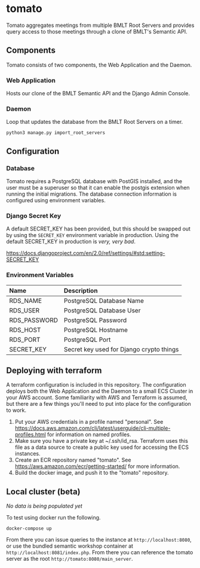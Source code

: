 # tomato

Tomato aggregates meetings from multiple BMLT Root Servers and provides query access to those meetings through a clone of BMLT's Semantic API.

## Components
Tomato consists of two components, the Web Application and the Daemon.

### Web Application
Hosts our clone of the BMLT Semantic API and the Django Admin Console.

### Daemon
Loop that updates the database from the BMLT Root Servers on a timer.

`python3 manage.py import_root_servers`

## Configuration

### Database
Tomato requires a PostgreSQL database with PostGIS installed, and the user must be a superuser so that it can enable the postgis extension when running the initial migrations. The database connection information is configured using environment variables.

### Django Secret Key
A default SECRET_KEY has been provided, but this should be swapped out by using the `SECRET_KEY` environment variable in production. Using the default SECRET_KEY in production is _very, very bad_.

https://docs.djangoproject.com/en/2.0/ref/settings/#std:setting-SECRET_KEY

###  Environment Variables

| Name | Description |
| :--- | :---------- |
| RDS_NAME | PostgreSQL Database Name |
| RDS_USER | PostgreSQL Database User |
| RDS_PASSWORD | PostgreSQL Password |
| RDS_HOST | PostgreSQL Hostname |
| RDS_PORT | PostgreSQL Port |
| SECRET_KEY | Secret key used for Django crypto things |

## Deploying with terraform
A terraform configuration is included in this repository. The configuration deploys both the Web Application and the Daemon to a small ECS Cluster in your AWS account. Some familiarity with AWS and Terraform is assumed, but there are a few things you'll need to put into place for the configuration to work.

1. Put your AWS credentials in a profile named "personal". See https://docs.aws.amazon.com/cli/latest/userguide/cli-multiple-profiles.html for information on named profiles.
2. Make sure you have a private key at ~/.ssh/id_rsa. Terraform uses this file as a data source to create a public key used for accessing the ECS instances.
3. Create an ECR repository named "tomato". See https://aws.amazon.com/ecr/getting-started/ for more information.
4. Build the docker image, and push it to the "tomato" repository.

## Local cluster (beta)

*No data is being populated yet*

To test using docker run the following.

```shell
docker-compose up
```

From there you can issue queries to the instance at `http://localhost:8080`, or use the bundled semantic workshop container at `http://localhost:8081/index.php`.  From there you can reference the tomato server as the root `http://tomato:8080/main_server`.
